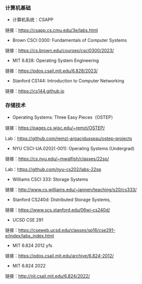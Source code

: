 ### 计算机基础

* 计算机系统：CSAPP

链接：https://csapp.cs.cmu.edu/3e/labs.html

* Brown CSCI 0300: Fundamentals of Computer Systems

链接：https://cs.brown.edu/courses/csci0300/2023/

* MIT 6.828: Operating System Engineering

链接：https://pdos.csail.mit.edu/6.828/2023/

* Stanford CS144: Introduction to Computer Networking

链接：https://cs144.github.io

### 存储技术

* Operating Systems: Three Easy Pieces（OSTEP）

链接：https://pages.cs.wisc.edu/~remzi/OSTEP/

Lab：https://github.com/remzi-arpacidusseau/ostep-projects

* NYU CSCI-UA.0202(-001): Operating Systems (Undergrad)

链接：https://cs.nyu.edu/~mwalfish/classes/22sp/

Lab：https://github.com/nyu-cs202/labs-22sp

* Williams CSCI 333: Storage Systems

链接：http://www.cs.williams.edu/~jannen/teaching/s20/cs333/

* Stanford CS240d: Distributed Storage Systems, 

链接：https://www.scs.stanford.edu/06wi-cs240d/

* UCSD CSE 291

链接：https://cseweb.ucsd.edu/classes/sp16/cse291-e/index/labs_index.html

* MIT 6.824 2012 yfs

链接：https://pdos.csail.mit.edu/archive/6.824-2012/

* MIT 6.824 2022

链接：http://nil.csail.mit.edu/6.824/2022/
